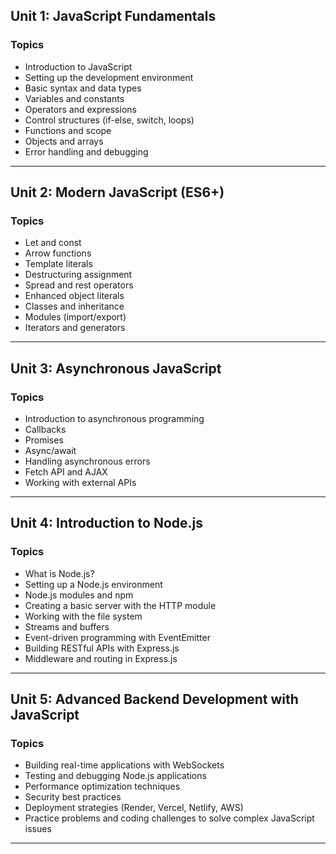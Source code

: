 ## Unit 1: JavaScript Fundamentals  

### Topics
- Introduction to JavaScript  
- Setting up the development environment  
- Basic syntax and data types  
- Variables and constants  
- Operators and expressions  
- Control structures (if-else, switch, loops)  
- Functions and scope  
- Objects and arrays  
- Error handling and debugging  

---

## Unit 2: Modern JavaScript (ES6+)  

### Topics
- Let and const  
- Arrow functions  
- Template literals  
- Destructuring assignment  
- Spread and rest operators  
- Enhanced object literals  
- Classes and inheritance  
- Modules (import/export)  
- Iterators and generators  

---

## Unit 3: Asynchronous JavaScript  

### Topics
- Introduction to asynchronous programming  
- Callbacks  
- Promises  
- Async/await  
- Handling asynchronous errors  
- Fetch API and AJAX  
- Working with external APIs  

---

## Unit 4: Introduction to Node.js  

### Topics
- What is Node.js?  
- Setting up a Node.js environment  
- Node.js modules and npm  
- Creating a basic server with the HTTP module  
- Working with the file system  
- Streams and buffers  
- Event-driven programming with EventEmitter  
- Building RESTful APIs with Express.js  
- Middleware and routing in Express.js  

---

## Unit 5: Advanced Backend Development with JavaScript  

### Topics
- Building real-time applications with WebSockets  
- Testing and debugging Node.js applications  
- Performance optimization techniques  
- Security best practices  
- Deployment strategies (Render, Vercel, Netlify, AWS)  
- Practice problems and coding challenges to solve complex JavaScript issues  

---
